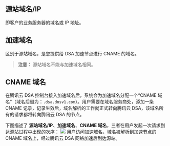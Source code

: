 ## 源站域名/IP
即客户的业务服务器的域名或 IP 地址。

## 加速域名
区别于源站域名，是您提供给 DSA 加速节点进行 CNAME 的域名。
> **注意：**
> 源站域名不能与加速域名相同。

## CNAME 域名
在腾讯云 DSA 控制台接入加速域名后，系统会为加速域名分配一个“CNAME 域名”（域名后缀为：```.dsa.dnsv1.com```）。用户需要在域名服务商处，添加一条 CNAME 记录，记录生效后，域名解析的工作就正式转向腾讯云 DSA，该域名所有的请求都将转向腾讯云 DSA 的节点。

下图描述了 **源站域名/IP**、**加速域名**、**CNAME 域名**，三者在用户发起一次请求到达源站过程中出现的次序：
![](https://mc.qcloudimg.com/static/img/86e3c5c7f5cdbbe229d4c3850abac1be/image.png)
用户访问加速域名，域名被解析到加速节点的 CNAME 域名上，经过腾讯云 DSA 网络加速后到达源站。
